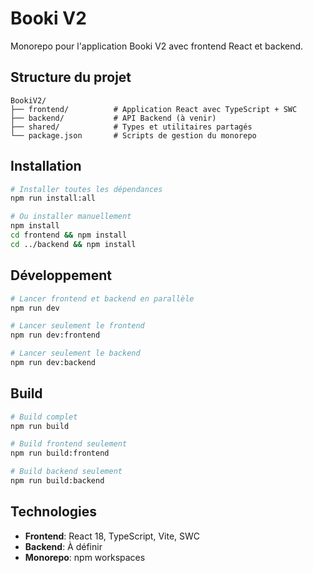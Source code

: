 # Booki V2

Monorepo pour l'application Booki V2 avec frontend React et backend.

## Structure du projet

```
BookiV2/
├── frontend/          # Application React avec TypeScript + SWC
├── backend/           # API Backend (à venir)
├── shared/            # Types et utilitaires partagés
└── package.json       # Scripts de gestion du monorepo
```

## Installation

```bash
# Installer toutes les dépendances
npm run install:all

# Ou installer manuellement
npm install
cd frontend && npm install
cd ../backend && npm install
```

## Développement

```bash
# Lancer frontend et backend en parallèle
npm run dev

# Lancer seulement le frontend
npm run dev:frontend

# Lancer seulement le backend
npm run dev:backend
```

## Build

```bash
# Build complet
npm run build

# Build frontend seulement
npm run build:frontend

# Build backend seulement
npm run build:backend
```

## Technologies

- **Frontend**: React 18, TypeScript, Vite, SWC
- **Backend**: À définir
- **Monorepo**: npm workspaces